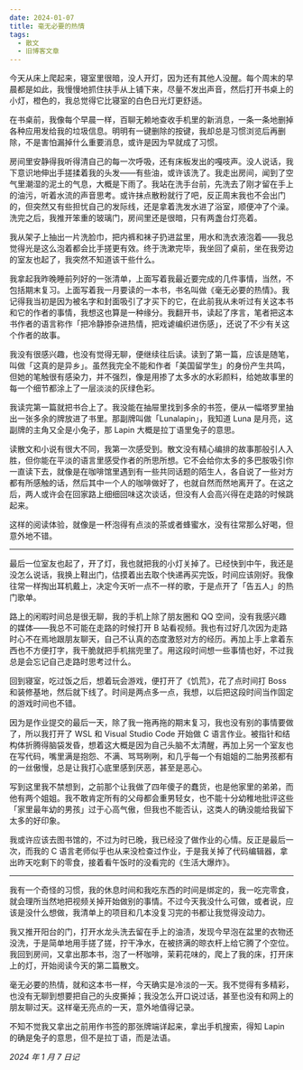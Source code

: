 ```yaml
---
date: 2024-01-07
title: 毫无必要的热情
tags:
  - 散文
  - 旧博客文章
---
```


今天从床上爬起来，寝室里很暗，没人开灯，因为还有其他人没醒。每个周末的早晨都是如此，我慢慢地抓住扶手从上铺下来，尽量不发出声音，然后打开书桌上的小灯，橙色的，我总觉得它比寝室的白色日光灯更舒适。

在书桌前，我像每个早晨一样，百聊无赖地查收手机里的新消息，一条一条地删掉各种应用发给我的垃圾信息。明明有一键删除的按键，我却总是习惯浏览后再删除，不是害怕漏掉什么重要消息，或许是因为早就成了习惯。

房间里安静得我听得清自己的每一次呼吸，还有床板发出的嘎吱声。没人说话，我下意识地伸出手搓揉着我的头发——有些油，或许该洗了。我走出房间，闻到了空气里潮湿的泥土的气息，大概是下雨了。我站在洗手台前，先洗去了刚才留在手上的油污，听着水流的声音思考。或许抹点散粉就行了吧，反正周末我也不会出门的，但突然又有些担忧自己的发际线，还是拿着洗发水进了浴室，顺便冲了个澡。洗完之后，我推开笨重的玻璃门，房间里还是很暗，只有两盏台灯亮着。

我从架子上抽出一片洗脸巾，把内裤和袜子扔进盆里，用水和洗衣液泡着——我总觉得光是这么泡着都会比手搓更有效。终于洗漱完毕，我坐回了桌前，坐在我旁边的室友也起了，我突然不知道该干些什么。

我拿起我昨晚睡前列好的一张清单，上面写着我最近要完成的几件事情，当然，不包括期末复习。上面写着我一月要读的一本书，书名叫做《毫无必要的热情》。我记得我当初是因为被名字和封面吸引了才买下的它，在此前我从未听过有关这本书和它的作者的事情，我想这也算是一种缘分。我翻开书，读起了序言，笔者把这本书作者的语言称作「把冷静掺杂进热情，把戏谑编织进伤感」，还说了不少有关这个作者的故事。

我没有很感兴趣，也没有觉得无聊，便继续往后读。读到了第一篇，应该是随笔，叫做「这真的是异乡」。虽然我完全不能和作者「美国留学生」的身份产生共鸣，但她的笔触很有感染力，并不强烈，像是用掺了太多水的水彩颜料，给她故事里的每一个细节都涂上了一层淡淡的灰绿色彩。

我读完第一篇就把书合上了。我没能在抽屉里找到多余的书签，便从一幅塔罗里抽出一张多余的牌放进了书里。那副牌叫做「Lunalapin」，我知道 Luna 是月亮，这副牌的主角又全是小兔子，那 Lapin 大概是拉丁语里兔子的意思。

读散文和小说有很大不同，我第一次感受到。散文没有精心编排的故事那般引人入胜，但你能在平淡的语言里感受作者的所思所想。它不会给你太多的多巴胺吸引你一直读下去，就像是在咖啡馆里遇到有一些共同话题的陌生人，各自说了一些对方都有所感触的话，然后其中一个人的咖啡做好了，也就自然而然地离开了。在这之后，两人或许会在回家路上细细回味这次谈话，但没有人会高兴得在走路的时候跳起来。

这样的阅读体验，就像是一杯泡得有点淡的茶或者蜂蜜水，没有往常那么好喝，但意外地不错。

----

最后一位室友也起了，开了灯，我也就把我的小灯关掉了。已经快到中午，我还是没怎么说话，我换上鞋出门，估摸着出去取个快递再买完饭，时间应该刚好。我像往常一样掏出耳机戴上，决定今天听一点不一样的歌，于是点开了「告五人」的热门歌单。

路上的闲暇时间总是很无聊，我的手机上除了朋友圈和 QQ 空间，没有我感兴趣的媒体——我总不可能在走路的时候打开 B 站看视频。我也有过好几次因为走路时心不在焉地跟朋友聊天，自己不认真的态度激怒对方的经历。再加上手上拿着东西也不方便打字，我干脆就把手机揣兜里了。用这段时间想一些事情也好，不过我总是会忘记自己走路时思考过什么。

回到寝室，吃过饭之后，想着玩会游戏，便打开了《饥荒》，花了点时间打 Boss 和装修基地，然后就下线了。时间是两点多一点，我想，以后把这段时间当作固定的游戏时间也不错。

因为是作业提交的最后一天，除了我一拖再拖的期末复习，我也没有别的事情要做了，所以我打开了 WSL 和 Visual Studio Code 开始做 C 语言作业。被指针和结构体折腾得脑袋发昏，想着这大概是因为自己头脑不太清醒，再加上另一个室友也在写代码，嘴里满是抱怨、不满、骂骂咧咧，和几乎每一个有姐姐的二胎男孩都有的一丝傲慢，总是让我打心底里感到厌恶，甚至是恶心。

写到这里我不禁想到，之前那个让我做了四年傻子的蠢货，也是他家里的弟弟，而他有两个姐姐。我不敢肯定所有的父母都会重男轻女，也不能十分幼稚地批评这些「家里最年幼的男孩」过于心高气傲，但我也不能否认，这类人的确没能给我留下太多的好印象。

我或许应该去图书馆的，不过为时已晚，我已经没了做作业的心情。反正是最后一次，而我的 C 语言老师似乎也从来没检查过作业，于是我关掉了代码编辑器，拿出昨天吃剩下的零食，接着看午饭时的没看完的《生活大爆炸》。

----

我有一个奇怪的习惯，我的休息时间和我吃东西的时间是绑定的，我一吃完零食，就会理所当然地把视频关掉开始做别的事情。不过今天我没什么可做，或者说，应该是没什么想做，我清单上的项目和几本没复习完的书都让我觉得没动力。

我又推开阳台的门，打开水龙头洗去留在手上的油渍，发现今早泡在盆里的衣物还没洗，于是简单地用手搓了搓，拧干净水，在被挤满的晾衣杆上给它腾了个空位。我回到房间，又拿出那本书，泡了一杯咖啡，茉莉花味的，爬上了我的床，打开床上的灯，开始阅读今天的第二篇散文。

毫无必要的热情，就和这本书一样，今天确实是冷淡的一天。我不觉得有多精彩，也没有无聊到想要把自己的头皮撕掉；我没怎么开口说过话，甚至也没有和网上的朋友聊过天。这样毫无亮点的一天，意外地值得记录。

不知不觉我又拿出之前用作书签的那张牌端详起来，拿出手机搜索，得知 Lapin 的确是兔子的意思，但不是拉丁语，而是法语。

*2024 年 1 月 7 日记*

